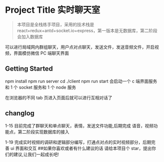 # Project Title 实时聊天室

> 本项目是全栈练手项目，采用的技术栈是 react+redux+antd+socket.io+express，第一版本是无数据库，第二阶段会加入数据库

可以进行局域网内群组聊天，用户点对点聊天，发送文件，发送音频文件，开启视频，界面模仿微信 PC 端聊天界面

## Getting Started

npm install
npm run server
cd ./client
npm run start
会启动一个 c 端界面服务和 1 个 socket 服务和 1 个 node 服务

在浏览器的不同 tab 页进入页面后就可以进行互相对话了

## changlog

1-15 目前完成了群聊天和单点聊天，表情，发送文件功能,后期完成 语音，视频功能点，第二阶段实现数据库的接入

1-19 完成实时视频的调研和逻辑部分编写，打通点对点的实时视频部分，后期完善 ui 界面和交互 ##如果你喜欢或者有什么建议的话
请给本项目个 star，提出你们的建议,让我们一起成长吧!
